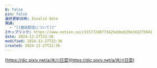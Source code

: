 ```yaml
---
Q: false
pin: false
最終更新日時: Invalid date
関連:
  - "[[雑談配信について]]"
2ホップリンク: https://www.notion.so/c31577248773425ebbe839e243275041
date: 2024-12-27T22:36
modified: 2024-12-27T22:36
created: 2024-12-27T22:36
---
```

  

  

[https://dic.pixiv.net/a/氷川日菜](https://dic.pixiv.net/a/氷川日菜)